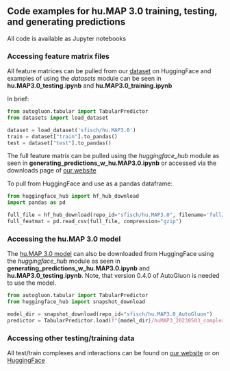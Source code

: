 ## Code examples for hu.MAP 3.0 training, testing, and generating predictions

All code is available as Jupyter notebooks

### Accessing feature matrix files

All feature matrices can be pulled from our [dataset](https://huggingface.co/datasets/sfisch/hu.MAP3.0) on HuggingFace
and examples of using the *datasets* module can be seen in **hu.MAP3.0_testing.ipynb** and **hu.MAP3.0_training.ipynb**

In brief:
  ```python
  from autogluon.tabular import TabularPredictor
  from datasets import load_dataset

  dataset = load_dataset('sfisch/hu.MAP3.0')
  train = dataset["train"].to_pandas()
  test = dataset["test"].to_pandas()
  ```

The full feature matrix can be pulled using the *huggingface_hub* module as seen in **generating_predictions_w_hu.MAP3.0.ipynb** or accessed via the downloads page of [our website](https://humap3.proteincomplexes.org)

To pull from HuggingFace and use as a pandas dataframe:
  ```python
  from huggingface_hub import hf_hub_download
  import pandas as pd

  full_file = hf_hub_download(repo_id="sfisch/hu.MAP3.0", filename='full/humap3_full_feature_matrix_20220625.csv.gz', repo_type='dataset')
  full_featmat = pd.read_csv(full_file, compression="gzip")
  ```
### Accessing the hu.MAP 3.0 model

The [hu.MAP 3.0 model](https://huggingface.co/sfisch/hu.MAP3.0_AutoGluon) can also be downloaded from HuggingFace using the *huggingface_hub* module as seen in **generating_predictions_w_hu.MAP3.0.ipynb** and **hu.MAP3.0_testing.ipynb**. Note, that version 0.4.0 of AutoGluon is needed to use the model.

  ```python
  from autogluon.tabular import TabularPredictor
  from huggingface_hub import snapshot_download

  model_dir = snapshot_download(repo_id="sfisch/hu.MAP3.0_AutoGluon")
  predictor = TabularPredictor.load(f"{model_dir}/huMAP3_20230503_complexportal_subset10kNEG_notScaled_accuracy")
  ```
### Accessing other testing/training data

All test/train complexes and interactions can be found on [our website](https://humap3.proteincomplexes.org/download) or on [HuggingFace](https://huggingface.co/datasets/sfisch/hu.MAP3.0/tree/main/reference_interactions)
